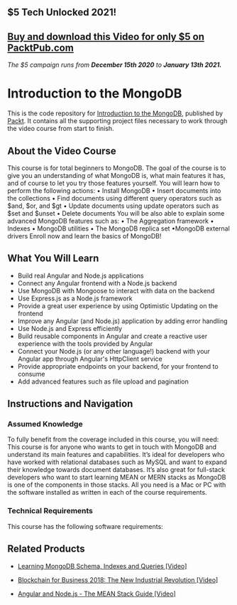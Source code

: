 ## $5 Tech Unlocked 2021!
[Buy and download this Video for only $5 on PacktPub.com](https://www.packtpub.com/product/introduction-to-the-mongodb-video/9781789950014)
-----
*The $5 campaign         runs from __December 15th 2020__ to __January 13th 2021.__*

# Introduction to the MongoDB
This is the code repository for [Introduction to the MongoDB](https://www.packtpub.com/application-development/angular-and-nodejs-mean-stack-guide-video?utm_source=github&utm_medium=repository&utm_campaign=9781789959741), published by [Packt](https://www.packtpub.com/?utm_source=github). It contains all the supporting project files necessary to work through the video course from start to finish.
## About the Video Course
This course is for total beginners to MongoDB. The goal of the course is to give you an understanding of what MongoDB is, what main features it has, and of course to let you try those features yourself. You will learn how to perform the following actions:
• Install MongoDB
• Insert documents into the collections
• Find documents using different query operators such as $and, $or, and $gt
• Update documents using update operators such as $set and $unset
• Delete documents
You will be also able to explain some advanced MongoDB features such as:
• The Aggregation framework
• Indexes
• MongoDB utilities
• The MongoDB replica set
•MongoDB external drivers
Enroll now and learn the basics of MongoDB!

<H2>What You Will Learn</H2>
<DIV class=book-info-will-learn-text>
<UL>
<LI>Build real Angular and Node.js applications 
<LI>Connect any Angular frontend with a Node.js backend 
<LI>Use MongoDB with Mongoose to interact with data on the backend 
<LI>Use Express.js as a Node.js framework 
<LI>Provide a great user experience by using Optimistic Updating on the frontend 
<LI>Improve any Angular (and Node.js) application by adding error handling 
<LI>Use Node.js and Express efficiently 
<LI>Build reusable components in Angular and create a reactive user experience with the tools provided by Angular 
<LI>Connect your Node.js (or any other language!) backend with your Angular app through Angular's HttpClient service 
<LI>Provide appropriate endpoints on your backend, for your frontend to consume 
<LI>Add advanced features such as file upload and pagination </LI></UL></DIV>

## Instructions and Navigation
### Assumed Knowledge
To fully benefit from the coverage included in this course, you will need:<br/>
This course is for anyone who wants to get in touch with MongoDB and understand its main features and capabilities. It’s ideal for developers who have worked with relational databases such as MySQL and want to expand their knowledge towards document databases. It’s also great for full-stack developers who want to start learning MEAN or MERN stacks as MongoDB is one of the components in those stacks. All you need is a Mac or PC with the software installed as written in each of the course requirements.	
### Technical Requirements
This course has the following software requirements:<br/>
           

## Related Products
* [Learning MongoDB Schema, Indexes and Queries [Video]](https://www.packtpub.com/application-development/angular-and-nodejs-mean-stack-guide-video?utm_source=github&utm_medium=repository&utm_campaign=9781789959741)

* [Blockchain for Business 2018: The New Industrial Revolution [Video]](https://www.packtpub.com/application-development/angular-and-nodejs-mean-stack-guide-video?utm_source=github&utm_medium=repository&utm_campaign=9781789959741)

* [Angular and Node.js - The MEAN Stack Guide [Video]](https://www.packtpub.com/application-development/angular-and-nodejs-mean-stack-guide-video?utm_source=github&utm_medium=repository&utm_campaign=9781789959741)

